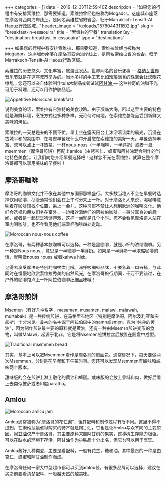 +++
categories = []
date = 2019-12-30T12:59:40Z
description = "如果您的行程中有安排索维拉，那需要知道，索维拉曾经也被称为Mogador。这座城市座落在摩洛哥西南海岸线上，是同名索维拉省的省会，归于Marrakech-Tensift-Al Haouz行政区域..."
header_image = "/uploads/1578044311802.jpg"
slug = "breakfast-in-essaouira"
title = "索维拉的早餐"
translationKey = "destination-breakfast-in-essaouira"
type = "destinations"

+++
如果您的行程中有安排索维拉，那需要知道，索维拉曾经也被称为Mogador。这座城市座落在摩洛哥西南海岸线上，是同名索维拉省的省会，归于Marrakech-Tensift-Al Haouz行政区域。

索维拉的历史悠久、文化丰富，旅游业发达。世界闻名的音乐盛事 — [格纳瓦世界音乐节](/zh/blog/morocco-to-the-rhythm-of-the-gnaoua-festival/ "来自摩洛哥格纳瓦音乐节的节奏")就是在这座城市举办的。当地多样的手工艺比如玲琅满目的珠宝会让您眼花缭乱；您还可以亲自体验制作tuia木制品或者试试[阿甘油 ](/zh/blog/argan-oil/ "令人惊叹的摩洛哥阿甘油")— 这种神奇的油脂不光可用于料理，还可以用作护肤品哦。

![Appetitive Moroccan breakfast](/uploads/015.png "Appetitive Moroccan breakfast")

说到美食的话，索维拉有它独特的美食攻略。由于濒临大海，所以这里主要的特色就是海鲜料理，烹饪方式也多种多样。无论何时何地，在索维拉总能品尝到新鲜又美味的烤鱼。

索维拉的一天总是来的不慌不忙。早上坐在露天阳台上沐浴着温柔的晨光，沉浸在古城平和的氛围中，在考虑早餐吃什么中开启您在索维拉的美好一天。早餐选择丰富，您可以点上一杯热茶，一杯nous-nous（一半咖啡，一半鲜奶）或者一盘msemmen（摩洛哥煎饼）再配上amlou（由烤杏仁、蜂蜜和阿甘油混合制作的当地特色美食）。让我们向您介绍早餐选择吧！这样您不光在索维拉，就算在整个摩洛哥都可以享用美味的早餐啦！

## **摩洛哥咖啡**

摩洛哥的咖啡文化并不像在其他中东国家那样盛行。大多数当地人不会在早餐时选择饮用咖啡，尽管通常他们会在上午时分来上一杯。对于摩洛哥人来说，喝咖啡意味着在咖啡馆找个位置，呆上一会儿，这种习惯不禁让人想到欧洲的咖啡文化。他们会选择和朋友们坐在室外，一边啜饮着他们的阿拉伯咖啡，一遍分享身边的趣闻，或者是一起玩玩猜谜游戏，这样一坐就是几个小时。您不会看见摩洛哥人站在室内喝咖啡，也不会看见他们端着杯咖啡四处走动。

![Moroccan nous-nous coffee](/uploads/117.jpg "Moroccan nous-nous coffee")

在摩洛哥，有两种基本款咖啡可以选择。一种是黑咖啡，就是小杯的浓缩咖啡。另一种是Nous nous,，意思是一半咖啡一半鲜奶。如果是一半鲜奶一半浓缩咖啡的话，就叫做nouss nouss 或者kahwa hleb。

记得去享受摩洛哥特别的咖啡文化哦。深呼吸细细品味，不要急着一口吞掉，与此同时在慢慢地欣赏索维拉秀美的自然风光，在摩洛哥旅行期间，千万不要错过，在户外的咖啡馆点上一杯阿拉伯咖啡细细品味哦！

## **摩洛哥煎饼**

Msemen（有好几种名字，mesamen, musamen, malawi, malawah, murtabak）是一种传统煎饼，在马格里布地区（特别是摩洛哥，阿尔及利亚和突尼斯）十分常见。最初的名字源于阿拉伯语中的samn或smen，意为“纯净的黄油”，因为制作煎饼最主要的原料就是黄油。还有一种由Msemen煎饼变形的食物，叫做Malawi，起源于北非，它是将Msemen煎饼拉丝后放置在圆盘中成型。

![Traditional msemmen bread](/uploads/Smen_msemmen.jpg "Traditional msemmen bread")

其实，基本上可以把Msemmen看作是摩洛哥的煎面包。通常情况下，每天要做两次Msemmen，分别是在早餐和下午茶时间。您还可以发现Msemmen有甜味和咸味两个版本。

甜味版的会在煎饼上淋上融化的黄油和蜂蜜。咸味版的会放上香料和肉，做好后看上去类似披萨或者印度paratha。

## **Amlou**

![Moroccan amlou jam](/uploads/traditional-moroccan-almond-amlou-almonds-argan-oil-honey-white-background-73954041.jpg "Moroccan amlou jam")

Amlou通常被称为“摩洛哥的花仁酱”，但其配料和制作过程有所不同。这里不得不提到，在索维拉最值得购买的特产就是阿甘油，它也是让Amlou与众不同的主要原因。[阿甘油](/zh/blog/argan-oil/ "令人惊叹的摩洛哥阿甘油")仅产于摩洛哥，其主要原料来自阿甘树的果实，这种树生存能力极强，可以在缺水的环境下存活。阿甘油作为护肤品十分出名，但它也可以用于烹饪。

Amlou酱好几种类型，主要是看配料，一般有花生，糖和油。其中最贵的一种是由杏仁、蜂蜜和阿甘油制作而成。

在摩洛哥任何一家大中型超市都可以买到amlou酱。有很多品牌可以选择，建议在买之前要看清楚配料，一般越天然的越美味。